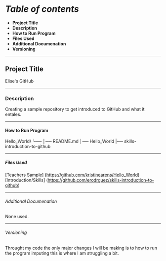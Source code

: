 # *Table of contents*

- **Project Title**
- **Description**
- **How to Run Program**
- **Files Used**
- **Additional Documenation**
- **Versioning**

---

## Project Title

Elise's GitHub

---

### Description

Creating a sample repository to get introduced to GitHub and what it entales.

---

#### How to Run Program

Hello_World/
└── 
    │── README.md
    │── Hello_World
    |── skills-introduction-to-github

---
   
##### Files Used

[Teachers Sample] (https://github.com/kristinearens/Hello_World)
[Introduction/Skills] (https://github.com/erodrguez/skills-introduction-to-github)

---

###### Additional Documenation

None used.

---

###### Versioning

Throught my code the only major changes I will be making is to how to run the program imputing this is where I am struggling a bit.
